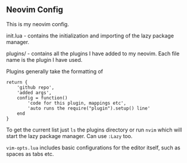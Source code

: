 ## Neovim Config ##
This is my neovim config. 

init.lua - contains the initialization and importing of the lazy package manager. 

plugins/ - contains all the plugins I have added to my neovim. Each file name is the plugin I have used.

Plugins generally take the formatting of
```{lua}
return {
    'github repo',
    'added args',
    config = function()
        'code for this plugin, mappings etc',
        'auto runs the require("plugin").setup() line'
    end
}
```

To get the current list just `ls` the plugins directory or run `nvim` which will start the lazy package manager.
Can use `:Lazy` too.

`vim-opts.lua` includes basic configurations for the editor itself, such as spaces as tabs etc.

